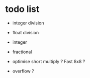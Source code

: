 # todo list
- integer division
- float division
- integer
- fractional




- optimise short multiply ? Fast 8x8 ?
- overflow ?
